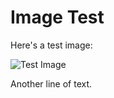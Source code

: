 # Image Test

Here's a test image:

![Test Image](/home/amn_suchi/.config/nvim/lua/test/image_test/test-image.png)

Another line of text.
